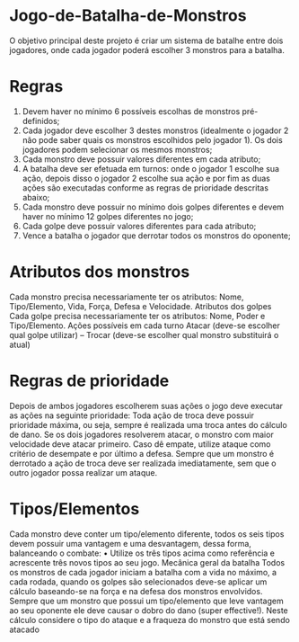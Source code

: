 # Jogo-de-Batalha-de-Monstros
O objetivo principal deste projeto é criar um sistema de batalhe entre dois jogadores, onde cada jogador poderá escolher 3 monstros para a batalha.

# Regras
1. Devem haver no mínimo 6 possíveis escolhas de monstros pré-definidos;
2. Cada jogador deve escolher 3 destes monstros (idealmente o jogador 2 não pode saber
quais os monstros escolhidos pelo jogador 1). Os dois jogadores podem selecionar os
mesmos monstros;
3. Cada monstro deve possuir valores diferentes em cada atributo;
4. A batalha deve ser efetuada em turnos: onde o jogador 1 escolhe sua ação, depois disso
o jogador 2 escolhe sua ação e por fim as duas ações são executadas conforme as regras
de prioridade descritas abaixo;
5. Cada monstro deve possuir no mínimo dois golpes diferentes e devem haver no mínimo
12 golpes diferentes no jogo;
6. Cada golpe deve possuir valores diferentes para cada atributo;
7. Vence a batalha o jogador que derrotar todos os monstros do oponente;

# Atributos dos monstros
Cada monstro precisa necessariamente ter os atributos: Nome, Tipo/Elemento, Vida, Força,
Defesa e Velocidade.
Atributos dos golpes
Cada golpe precisa necessariamente ter os atributos: Nome, Poder e Tipo/Elemento.
Ações possíveis em cada turno
Atacar (deve-se escolher qual golpe utilizar) – Trocar (deve-se escolher qual monstro substituirá
o atual)

# Regras de prioridade

Depois de ambos jogadores escolherem suas ações o jogo deve executar as ações na seguinte
prioridade: Toda ação de troca deve possuir prioridade máxima, ou seja, sempre é realizada
uma troca antes do cálculo de dano.
Se os dois jogadores resolverem atacar, o monstro com maior velocidade deve atacar primeiro.
Caso dê empate, utilize ataque como critério de desempate e por último a defesa.
Sempre que um monstro é derrotado a ação de troca deve ser realizada imediatamente, sem
que o outro jogador possa realizar um ataque.

# Tipos/Elementos

Cada monstro deve conter um tipo/elemento diferente, todos os seis tipos devem possuir uma
vantagem e uma desvantagem, dessa forma, balanceando o combate:
• Utilize os três tipos acima como referência e acrescente três novos tipos ao seu jogo.
Mecânica geral da batalha
Todos os monstros de cada jogador iniciam a batalha com a vida no máximo, a cada rodada,
quando os golpes são selecionados deve-se aplicar um cálculo baseando-se na força e na
defesa dos monstros envolvidos.
Sempre que um monstro que possui um tipo/elemento que leve vantagem ao seu oponente ele
deve causar o dobro do dano (super effective!).
Neste cálculo considere o tipo do ataque e a fraqueza do monstro que está sendo
atacado


